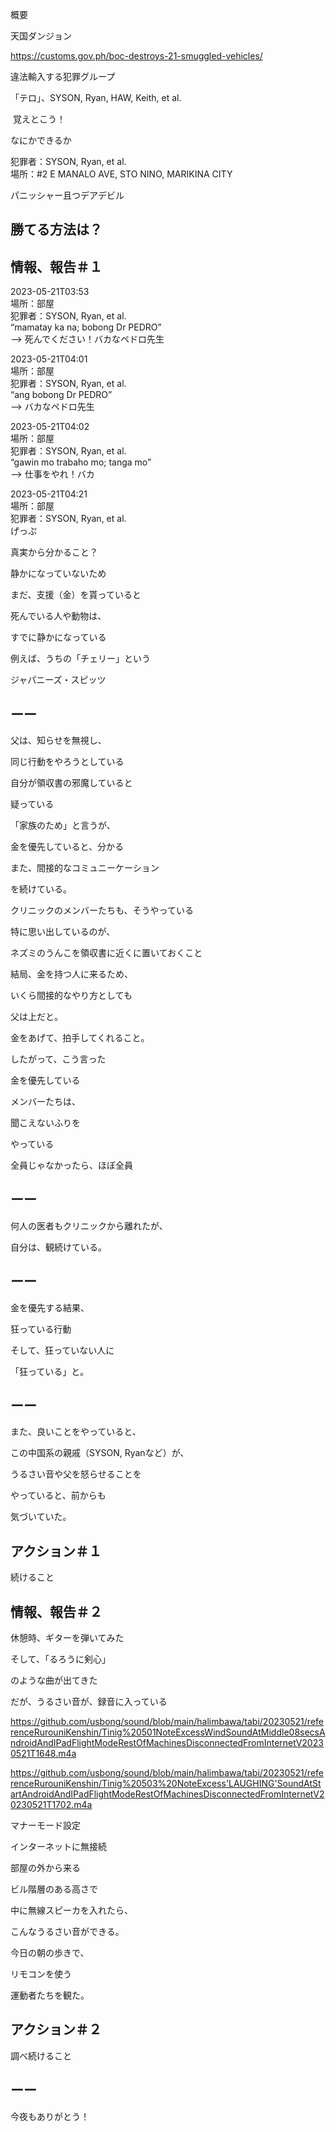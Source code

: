 概要

天国ダンジョン

https://customs.gov.ph/boc-destroys-21-smuggled-vehicles/

違法輸入する犯罪グループ

「テロ」、SYSON, Ryan, HAW, Keith, et al.

 覚えとこう！

なにかできるか

犯罪者：SYSON, Ryan, et al.<br/>
場所：#2 E MANALO AVE, STO NINO, MARIKINA CITY

パニッシャー且つデアデビル

## 勝てる方法は？

## 情報、報告＃１

2023-05-21T03:53<br/>
場所：部屋<br/>
犯罪者：SYSON, Ryan, et al.<br/>
“mamatay ka na; bobong Dr PEDRO”<br/>
--> 死んでください！バカなペドロ先生

2023-05-21T04:01<br/>
場所：部屋<br/>
犯罪者：SYSON, Ryan, et al.<br/>
“ang bobong Dr PEDRO”<br/>
--> バカなペドロ先生

2023-05-21T04:02<br/>
場所：部屋<br/>
犯罪者：SYSON, Ryan, et al.<br/>
“gawin mo trabaho mo; tanga mo”<br/>
--> 仕事をやれ！バカ

2023-05-21T04:21<br/>
場所：部屋<br/>
犯罪者：SYSON, Ryan, et al.<br/>
げっぷ

真実から分かること？

静かになっていないため

まだ、支援（金）を貰っていると

死んでいる人や動物は、

すでに静かになっている

例えば、うちの「チェリー」という

ジャパニーズ・スピッツ

## ーー

父は、知らせを無視し、

同じ行動をやろうとしている

自分が領収書の邪魔していると

疑っている

「家族のため」と言うが、

金を優先していると、分かる

また、間接的なコミュニーケーション

を続けている。

クリニックのメンバーたちも、そうやっている

特に思い出しているのが、

ネズミのうんこを領収書に近くに置いておくこと

結局、金を持つ人に来るため、

いくら間接的なやり方としても

父は上だと。

金をあげて、拍手してくれること。

したがって、こう言った

金を優先している

メンバーたちは、

聞こえないふりを

やっている

全員じゃなかったら、ほぼ全員

## ーー

何人の医者もクリニックから離れたが、

自分は、観続けている。

## ーー

金を優先する結果、

狂っている行動

そして、狂っていない人に

「狂っている」と。

## ーー

また、良いことをやっていると、

この中国系の親戚（SYSON, Ryanなど）が、

うるさい音や父を怒らせることを

やっていると、前からも

気づいていた。

## アクション＃１

続けること

## 情報、報告＃２

休憩時、ギターを弾いてみた

そして、「るろうに剣心」

のような曲が出てきた

だが、うるさい音が、録音に入っている

https://github.com/usbong/sound/blob/main/halimbawa/tabi/20230521/referenceRurouniKenshin/Tinig%20501NoteExcessWindSoundAtMiddle08secsAndroidAndIPadFlightModeRestOfMachinesDisconnectedFromInternetV20230521T1648.m4a

https://github.com/usbong/sound/blob/main/halimbawa/tabi/20230521/referenceRurouniKenshin/Tinig%20503%20NoteExcess'LAUGHING'SoundAtStartAndroidAndIPadFlightModeRestOfMachinesDisconnectedFromInternetV20230521T1702.m4a

マナーモード設定

インターネットに無接続

部屋の外から来る

ビル階層のある高さで　

中に無線スピーカを入れたら、

こんなうるさい音ができる。

今日の朝の歩きで、

リモコンを使う

運動者たちを観た。

## アクション＃２

調べ続けること

## ーー

今夜もありがとう！


